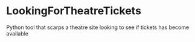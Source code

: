# LookingForTheatreTickets
Python tool that scarps a theatre site looking to see if tickets has become available
